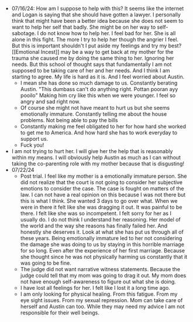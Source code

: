 * 07/16/24: How am I suppose to help with this? It seems like the internet and Logan is saying that she should have gotten a lawyer. I personally think that might have been a better idea because she does not seem to want to help her self that badly. She might be on her way to self-sabotage. I do not know how to help her. I feel bad for her. She is all alone in this fight. The more I try to help her though the angrier I feel. But this is important shouldn't I put aside my feelings and try my best? [[Emotional Incest]] may be a way to get back at my mother for the trauma she caused me by doing the same thing to her. Ignoring her needs. But this school of thought says that fundamentally I am not supposed to be taking care of her and her needs. And I think I am starting to agree. My life is hard as it is. And I feel worried about Austin. 
	* I mean she has done so much damage to us. Constantly berating Austin. "This dumbass can't do anything right. Pottan pooran ayy pooilo" Making him cry like this when we were younger. I feel so angry and sad right now. 
	* Of course she might not have meant to hurt us but she seems emotionally immature. Constantly telling me about the house problems. Not being able to pay the bills
	* Constantly making me feel obligated to her for how hard she worked to get me to America. And how hard she has to work everyday to support us. 
	* Fuck you!
* I am not trying to hurt her. I will give her the help that is reasonably within my means. I will obviously help Austin as much as I can without taking the co-parenting role with my mother because that is disgusting! 
* 07/22/24
	* Post trial. I feel like my mother is a emotionally immature person. She did not realize that the court is not going to consider her subjective emotions to consider the case. The case is fought on matters of the law. I can not have a real opinion on this because I was not there but this is what I think. She wanted 3 days to go over what. When we were in there it felt like she was dragging it out. It was painful to be there. I felt like she was so incompetent. I felt sorry for her as I usually do. I do not think I understand her reasoning. Her model of the world and the way she reasons has finally failed her. And honestly she deserves it. Look at what she has put us through all of these years. Being emotionally immature led to her not considering the damage she was doing to us by staying in this horrible marriage for so long. Even after the experience of her first marriage. Because she thought since he was not physically harming us constantly that it was going to be fine.
	* The judge did not want narrative witness statements. Because the judge could tell that my mom was going to drag it out. My mom does not have enough self-awareness to figure out what she is doing.
	* I have lost all feelings for her. I felt like I lost it a long time ago. 
	* I am only looking for physical healing. From this fatigue. From my eye sight issues. From my sexual repression. Mom can take care of herself and Austin can too. While they may need my advice I am not responsible for their well beings. 